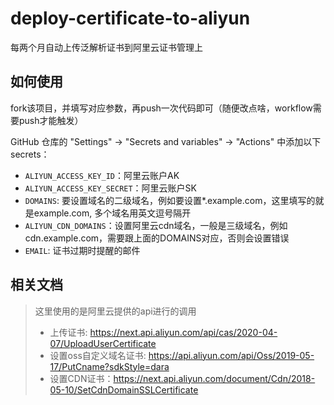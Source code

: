 # deploy-certificate-to-aliyun

每两个月自动上传泛解析证书到阿里云证书管理上

## 如何使用

fork该项目，并填写对应参数，再push一次代码即可（随便改点啥，workflow需要push才能触发）

 GitHub 仓库的 "Settings" -> "Secrets and variables" -> "Actions" 中添加以下 secrets：

- `ALIYUN_ACCESS_KEY_ID`：阿里云账户AK
- `ALIYUN_ACCESS_KEY_SECRET`：阿里云账户SK
- `DOMAINS`: 要设置域名的二级域名，例如要设置*.example.com，这里填写的就是example.com, 多个域名用英文逗号隔开
- `ALIYUN_CDN_DOMAINS`：设置阿里云cdn域名，一般是三级域名，例如cdn.example.com，需要跟上面的DOMAINS对应，否则会设置错误
- `EMAIL`:  证书过期时提醒的邮件

## 相关文档

> 这里使用的是阿里云提供的api进行的调用
>
> - 上传证书: <https://next.api.aliyun.com/api/cas/2020-04-07/UploadUserCertificate>
> - 设置oss自定义域名证书: <https://api.aliyun.com/api/Oss/2019-05-17/PutCname?sdkStyle=dara>
> - 设置CDN证书：<https://next.api.aliyun.com/document/Cdn/2018-05-10/SetCdnDomainSSLCertificate>
